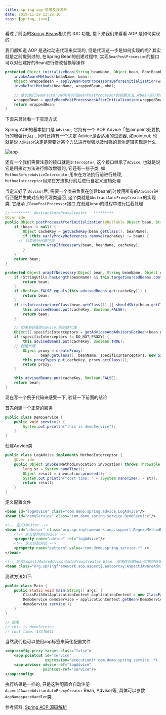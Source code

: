 ```yaml
---
title: spring-aop 使用及浅浅析
date: 2019-11-28 12:28:10
tags: [spring, java]
---
```




看过了前面的[Spring Beans](tags/spring/)相关的 IOC 功能, 接下来我们来看看 AOP 是如何实现的

我们都知道 AOP 是通过动态代理来实现的, 但是代理这一步是如何实现的呢? 其实就是之前提到过的, 在Spring Bean的创建过程中, 实现`BeanPostProcessor`的接口可以对创建好的Bean进行修改替换等操作

```java
protected Object initializeBean(String beanName, Object bean, RootBeanDefinition mbd) {
    invokeAwareMethods(beanName, bean);
    Object wrappedBean = applyBeanPostProcessorsBeforeInitialization(wrappedBean, beanName);
    invokeInitMethods(beanName, wrappedBean, mbd);
  
    // 依次执行beanFactory中所有实现BeanPostProcessor的后置方法,对Bean进行修改(*AOP创建返回代理处*)
    wrappedBean = applyBeanPostProcessorsAfterInitialization(wrappedBean, beanName);
    return wrappedBean;
}
```

<!-- more -->

下面来具体看一下实现方式

Spring AOP的基本接口是 `Advisor`, 它持有一个 AOP Advice「在joinpoint处要执行的增强行为」, 同时还持有一个决定 Advice是否适用的过滤器, 如pointcut;  也就是说 `Advisor`决定是否要对某个方法进行增强以及增强的具体逻辑实现是什么

![aop](/images/aop.jpg)

还有一个我们需要注意的接口就是`Interceptor`, 这个接口继承了`Advice`, 也就是说它是用来对方法进行修改增强的, 它还有一些子类, 如`MethodBeforeAdviceInterceptor`用来在方法执行前进行处理, `MethodInterceptor`用来在方法执行前后进行自定义逻辑处理



当定义好了 `Advisor`后, 需要一个类来负责在创建bean的时候用所有的`Advisor`进行匹配并生成对应的代理类返回, 这个类就是`AbstractAutoProxyCreator`的实现类, 它继承了`BeanPostProcessor`接口,在创建bean的过程中进行拦截处理

```java
// ********  AbstractAutoProxyCreator   *********
@Override
public Object postProcessAfterInitialization(@Nullable Object bean, String beanName) {
	if (bean != null) {
		Object cacheKey = getCacheKey(bean.getClass(), beanName);
		if (this.earlyProxyReferences.remove(cacheKey) != bean) {
      // 对类进行代理包装
			return wrapIfNecessary(bean, beanName, cacheKey);
		}
	}
	return bean;
}

protected Object wrapIfNecessary(Object bean, String beanName, Object cacheKey) {
	if (StringUtils.hasLength(beanName) && this.targetSourcedBeans.contains(beanName)) {
		return bean;
	}
	if (Boolean.FALSE.equals(this.advisedBeans.get(cacheKey))) {
		return bean;
	}
	if (isInfrastructureClass(bean.getClass()) || shouldSkip(bean.getClass(), beanName)) {
		this.advisedBeans.put(cacheKey, Boolean.FALSE);
		return bean;
	}

	// 如果有匹配的advice,则创建代理
	Object[] specificInterceptors = getAdvicesAndAdvisorsForBean(bean.getClass(), beanName, null);
	if (specificInterceptors != DO_NOT_PROXY) {
		this.advisedBeans.put(cacheKey, Boolean.TRUE);
    // 创建代理
		Object proxy = createProxy(
				bean.getClass(), beanName, specificInterceptors, new SingletonTargetSource(bean));
		this.proxyTypes.put(cacheKey, proxy.getClass());
		return proxy;
	}

	this.advisedBeans.put(cacheKey, Boolean.FALSE);
	return bean;
}

```



现在写一个例子代码来感受一下, 验证一下前面的结论

首先创建一个正常的服务

```java
public class DemoService {
    public void service() {
        System.out.println("this is demoService");
    }
}
```

创建Advice类

```java
public class LogAdvice implements MethodInterceptor {
    @Override
    public Object invoke(MethodInvocation invocation) throws Throwable {
        long st = System.nanoTime();
        Object result = invocation.proceed();
        System.out.println("cost time: " + (System.nanoTime() - st));
        return result;
    }
}
```

定义配置文件

```xml
<bean id="logAdvice" class="com.demo.spring.advice.LogAdvice"/>
<bean id="demoService" class="com.demo.spring.service.DemoService"/>

<!-- 定义Advisor -->
<bean id="advisor" class="org.springframework.aop.support.RegexpMethodPointcutAdvisor">
    <!-- 定义使用的advice -->
    <property name="advice" ref="logAdvice"/>
    <!-- 定义匹配方式 -->
    <property name="pattern" value="com.demo.spring.service.*" />
</bean>

<!-- 定义AspectJAwareAdvisorAutoProxyCreator Bean, 用来在创建bean实例时匹配生成代理类 -->
<bean class="org.springframework.aop.aspectj.autoproxy.AspectJAwareAdvisorAutoProxyCreator"/>
```

测试方法如下:

```java
public class Main {
    public static void main(String[] args) {
        ClassPathXmlApplicationContext applicationContext = new ClassPathXmlApplicationContext("spring.xml");
        DemoService demoService = applicationContext.getBean(DemoService.class);
        demoService.service();
    }
}

// 结果
// this is demoService
// cost time: 17346041
```



当然我们也可以使用aop标签来简化配置文件

```xml
<aop:config proxy-target-class="false">
    <aop:pointcut id="service"
                  expression="execution(* com.demo.spring.service..*(..)))"/>
    <aop:advisor advice-ref="logAdvice"
                 pointcut-ref="service"/>
</aop:config>
```

执行结果是一样的, 只是这种配置会自动注册`AspectJAwareAdvisorAutoProxyCreator` Bean, Advisor等, 具体可以参数 `AopNamespaceHandler`类



参考资料: [Spring AOP 源码解析](https://www.javadoop.com/post/spring-aop-source)



